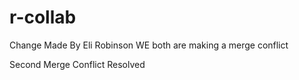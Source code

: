 # r-collab

Change Made By Eli Robinson
WE both are making a merge conflict

Second Merge Conflict Resolved

